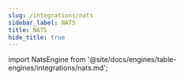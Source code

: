 ```yaml
---
slug: /integrations/nats
sidebar_label: NATS
title: NATS
hide_title: true
---
```


import NatsEngine from '@site/docs/engines/table-engines/integrations/nats.md';

<NatsEngine/>
